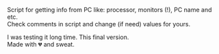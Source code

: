 Script for getting info from PC like: processor, monitors (!), PC name and etc.  
Check comments in script and change (if need) values for yours.  

I was testing it long time. This final version.  
Made with 💔 and sweat.  
